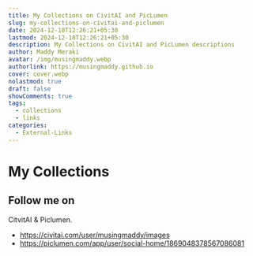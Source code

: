 ```yaml
---
title: My Collections on CivitAI and PicLumen
slug: my-collections-on-civitai-and-piclumen
date: 2024-12-18T12:26:21+05:30
lastmod: 2024-12-18T12:26:21+05:30
description: My Collections on CivitAI and PicLumen descriptions
author: Maddy Meraki
avatar: /img/musingmaddy.webp
authorlink: https://musingmaddy.github.io
cover: cover.webp
nolastmod: true
draft: false
showComments: true
tags:
  - collections
  - links
categories:
  - External-Links
---
```

# My Collections

## Follow me on 

CitvitAI & Piclumen.

<!--more-->

- https://civitai.com/user/musingmaddy/images
- https://piclumen.com/app/user/social-home/1869048378567086081

